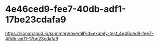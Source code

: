# 4e46ced9-fee7-40db-adf1-17be23cdafa9
https://sonarcloud.io/summary/overall?id=examly-test_4e46ced9-fee7-40db-adf1-17be23cdafa9
